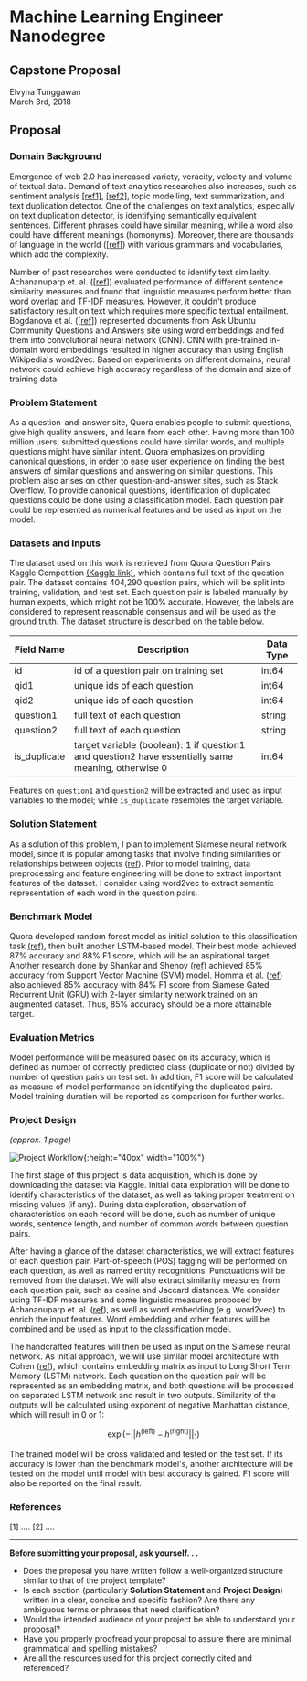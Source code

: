 # Machine Learning Engineer Nanodegree
## Capstone Proposal
Elvyna Tunggawan  
March 3rd, 2018

## Proposal

### Domain Background

Emergence of web 2.0 has increased variety, veracity, velocity and volume of textual data. Demand of text analytics researches also increases, such as sentiment analysis [[ref1]](), [[ref2]](), topic modelling, text summarization, and text duplication detector. One of the challenges on text analytics, especially on text duplication detector, is identifying semantically equivalent sentences. Different phrases could have similar meaning, while a word also could have different meanings (homonyms). Moreover, there are thousands of language in the world ([[ref](http://www.education.rec.ri.cmu.edu/fire/naclo/pages/Ling/Fact/num-languages.html)]) with various grammars and vocabularies, which add the complexity.

Number of past researches were conducted to identify text similarity. Achananuparp et. al. ([[ref](http://www.cis.drexel.edu/faculty/thu/research-papers/dawak-547.pdf)]) evaluated performance of different sentence similarity measures and found that linguistic measures perform better than word overlap and TF-IDF measures. However, it couldn't produce satisfactory result on text which requires more specific textual entailment.  Bogdanova et al. ([[ref](https://www.aclweb.org/anthology/K15-1013)]) represented documents from Ask Ubuntu Community Questions and Answers site using word embeddings and fed them into convolutional neural network (CNN). CNN with pre-trained in-domain word embeddings resulted in higher accuracy than using English Wikipedia's word2vec. Based on experiments on different domains, neural network could achieve high accuracy regardless of the domain and size of training data.

### Problem Statement

As a question-and-answer site, Quora enables people to submit questions, give high quality answers, and learn from each other. Having more than 100 million users, submitted questions could have similar words, and multiple questions might have similar intent. Quora emphasizes on providing canonical questions, in order to ease user experience on finding the best answers of similar questions and answering on similar questions. This problem also arises on other question-and-answer sites, such as Stack Overflow. To provide canonical questions, identification of duplicated questions could be done using a classification model. Each question pair could be represented as numerical features and be used as input on the model.

### Datasets and Inputs

The dataset used on this work is retrieved from Quora Question Pairs Kaggle Competition [(Kaggle link)](https://www.kaggle.com/c/quora-question-pairs/data), which contains full text of the question pair. The dataset contains 404,290 question pairs, which will be split into training, validation, and test set. Each question pair is labeled manually by human experts, which might not be 100% accurate. However, the labels are considered to represent reasonable consensus and will be used as the ground truth. The dataset structure is described on the table below.

| Field Name   | Description                                                                                        | Data Type |
|--------------|----------------------------------------------------------------------------------------------------|-----------|
| id           | id of a question pair on training set                                                              | int64     |
| qid1         | unique ids of each question                                                                        | int64     |
| qid2         | unique ids of each question                                                                        | int64     |
| question1    | full text of each question                                                                         | string    |
| question2    | full text of each question                                                                         | string    |
| is_duplicate | target variable (boolean): 1 if question1 and question2 have essentially same meaning, otherwise 0 | int64     |

Features on `question1` and `question2` will be extracted and used as input variables to the model; while `is_duplicate` resembles the target variable. 

### Solution Statement

As a solution of this problem, I plan to implement Siamese neural network model, since it is popular among tasks that involve finding similarities or relationships between objects ([ref](https://www.quora.com/What-are-Siamese-neural-networks-what-applications-are-they-good-for-and-why)). Prior to model training, data preprocessing and feature engineering will be done to extract important features of the dataset. I consider using word2vec to extract semantic representation of each word in the question pairs.

### Benchmark Model

Quora developed random forest model as initial solution to this classification task [(ref)](https://engineering.quora.com/Semantic-Question-Matching-with-Deep-Learning), then built another LSTM-based model. Their best model achieved 87% accuracy and 88% F1 score, which will be an aspirational target. Another research done by Shankar and Shenoy ([ref](https://pdfs.semanticscholar.org/ff89/c3925581c9551323e9fd7deff699fa149dcb.pdf)) achieved 85% accuracy from Support Vector Machine (SVM) model. Homma et al. ([ref](https://web.stanford.edu/class/cs224n/reports/2748045.pdf)) also achieved 85% accuracy with 84% F1 score from Siamese Gated Recurrent Unit (GRU) with 2-layer similarity network trained on an augmented dataset. Thus, 85% accuracy should be a more attainable target.

### Evaluation Metrics

Model performance will be measured based on its accuracy, which is defined as number of correctly predicted class (duplicate or not) divided by number of question pairs on test set. In addition, F1 score will be calculated as measure of model performance on identifying the duplicated pairs. Model training duration will be reported as comparison for further works.

### Project Design
_(approx. 1 page)_

![Project Workflow](http://oi67.tinypic.com/2yy46me.jpg){:height="40px" width="100%"}

The first stage of this project is data acquisition, which is done by downloading the dataset via Kaggle. Initial data exploration will be done to identify characteristics of the dataset, as well as taking proper treatment on missing values (if any). During data exploration, observation of characteristics on each record will be done, such as number of unique words, sentence length, and number of common words between question pairs.

After having a glance of the dataset characteristics, we will extract features of each question pair. Part-of-speech (POS) tagging will be performed on each question, as well as named entity recognitions. Punctuations will be removed from the dataset. We will also extract similarity measures from each question pair, such as cosine and Jaccard distances. We consider using TF-IDF measures and some linguistic measures proposed by Achananuparp et. al. ([ref](http://www.cis.drexel.edu/faculty/thu/research-papers/dawak-547.pdf)), as well as word embedding (e.g. word2vec) to enrich the input features. Word embedding and other features will be combined and be used as input to the classification model.

The handcrafted features will then be used as input on the Siamese neural network. As initial approach, we will use similar model architecture with Cohen ([ref](https://medium.com/mlreview/implementing-malstm-on-kaggles-quora-question-pairs-competition-8b31b0b16a07)), which contains embedding matrix as input to Long Short Term Memory (LSTM) network. Each question on the question pair will be represented as an embedding matrix, and both questions will be processed on separated LSTM network and result in two outputs. Similarity of the outputs will be calculated using exponent of negative Manhattan distance, which will result in 0 or 1: 

$$
\exp(-||h^\text{(left)} - h^\text{(right)}||_1)
$$

The trained model will be cross validated and tested on the test set. If its accuracy is lower than the benchmark model's, another architecture will be tested on the model until model with best accuracy is gained. F1 score will also be reported on the final result.


### References

[1] ....
[2] ....


-----------

**Before submitting your proposal, ask yourself. . .**

- Does the proposal you have written follow a well-organized structure similar to that of the project template?
- Is each section (particularly **Solution Statement** and **Project Design**) written in a clear, concise and specific fashion? Are there any ambiguous terms or phrases that need clarification?
- Would the intended audience of your project be able to understand your proposal?
- Have you properly proofread your proposal to assure there are minimal grammatical and spelling mistakes?
- Are all the resources used for this project correctly cited and referenced?
